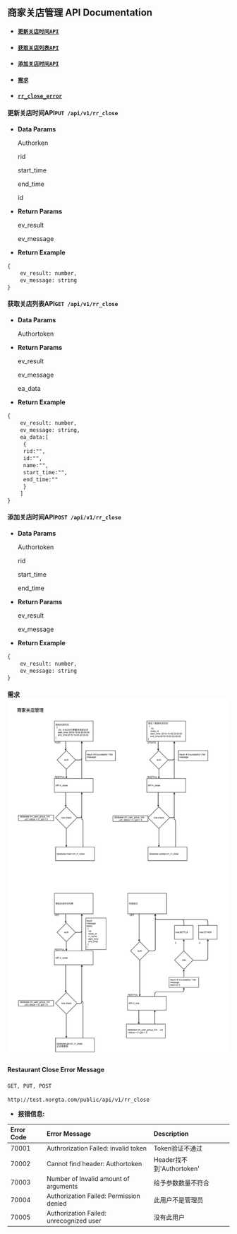 ## 商家关店管理 API Documentation

* #### [`更新关店时间API`](#update_close_time)
* #### [`获取关店列表API`](#get_close_time)
* #### [`添加关店时间API`](#add_close_time)
* #### [`需求`](#require_close_time)
* #### [`rr_close_error`](#error_close_time)

####   

#### 更新关店时间API`PUT /api/v1/rr_close`

* **Data Params**

  Authorken

  rid

  start\_time

  end\_time

  id

* **Return Params**

  ev\_result

  ev\_message

* **Return Example**

```
{
    ev_result: number,
    ev_message: string
}
```

####   

#### 获取关店列表API`GET /api/v1/rr_close`

* **Data Params**

  Authortoken

* **Return Params**

  ev\_result

  ev\_message

  ea\_data

* **Return Example**

```
{
    ev_result: number,
    ev_message: string,
    ea_data:[
     {
     rid:"",
     id:"",
     name:"",
     start_time:"",
     end_time:""
     }
    ]
}
```

####   

#### 添加关店时间API`POST /api/v1/rr_close`

* **Data Params**

  Authortoken

  rid

  start\_time

  end\_time

* **Return Params**

  ev\_result

  ev\_message

* **Return Example**

```
{
    ev_result: number,
    ev_message: string
}
```

####   

#### 需求![](/assets/需求.jpg)

#### Restaurant Close Error Message

`GET, PUT, POST`

`http://test.norgta.com/public/api/v1/rr_close`

* **报错信息:**

| Error Code | Error Message | Description |
| :--- | :--- | :--- |
| 70001 | Authrorization Failed: invalid token | Token验证不通过 |
| 70002 | Cannot find header: Authortoken | Header找不到'Authortoken' |
| 70003 | Number of Invalid amount of arguments | 给予参数数量不符合 |
| 70004 | Authorization Failed: Permission denied | 此用户不是管理员 |
| 70005 | Authorization Failed: unrecognized user | 没有此用户 |



